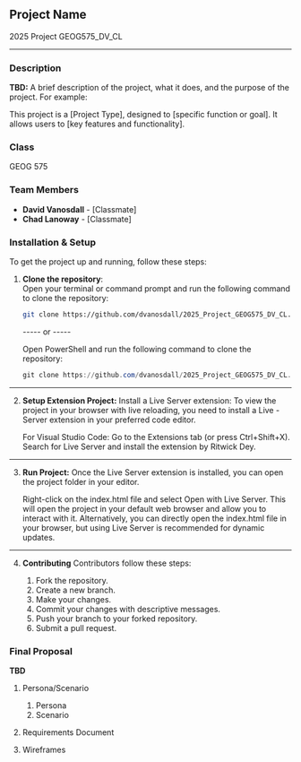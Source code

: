 ## Project Name
2025 Project GEOG575_DV_CL

---

### Description
**TBD:** A brief description of the project, what it does, and the purpose of the project. For example:

This project is a [Project Type], designed to [specific function or goal]. It allows users to [key features and functionality].

### Class
GEOG 575

### Team Members
- **David Vanosdall** - [Classmate]
- **Chad Lanoway** - [Classmate]

### Installation & Setup
To get the project up and running, follow these steps:

1. **Clone the repository**:  
   Open your terminal or command prompt and run the following command to clone the repository:

   ```bash
   git clone https://github.com/dvanosdall/2025_Project_GEOG575_DV_CL.git
    ```
   -----  or  -----

   Open PowerShell and run the following command to clone the repository:

   ```powershell
   git clone https://github.com/dvanosdall/2025_Project_GEOG575_DV_CL.git
    ```
---

2.  **Setup Extension Project:**
    Install a Live Server extension:
    To view the project in your browser with live reloading, you need to install a Live - Server extension in your preferred code editor.

    For Visual Studio Code:
    Go to the Extensions tab (or press Ctrl+Shift+X).
    Search for Live Server and install the extension by Ritwick Dey.
---

3.  **Run Project:**
    Once the Live Server extension is installed, you can open the project folder in your editor.

    Right-click on the index.html file and select Open with Live Server.
    This will open the project in your default web browser and allow you to interact with it.
    Alternatively, you can directly open the index.html file in your browser, but using Live Server is recommended for dynamic updates.
---

4. **Contributing**
    Contributors follow these steps:

    1. Fork the repository.
    2. Create a new branch.
    3. Make your changes.
    4. Commit your changes with descriptive messages.
    5. Push your branch to your forked repository.
    7. Submit a pull request.

### Final Proposal
**TBD**
1. Persona/Scenario
    1. Persona
    2. Scenario
2. Requirements Document

3. Wireframes






